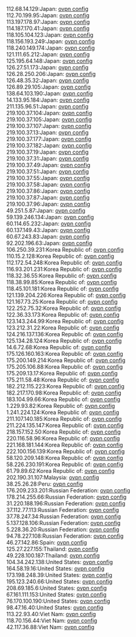 112.68.14.129:Japan: [ovpn config](vpn/112_68_14_129.ovpn)  
112.70.199.95:Japan: [ovpn config](vpn/112_70_199_95.ovpn)  
113.197.178.97:Japan: [ovpn config](vpn/113_197_178_97.ovpn)  
114.187.170.41:Japan: [ovpn config](vpn/114_187_170_41.ovpn)  
118.105.104.123:Japan: [ovpn config](vpn/118_105_104_123.ovpn)  
118.156.193.249:Japan: [ovpn config](vpn/118_156_193_249.ovpn)  
118.240.149.174:Japan: [ovpn config](vpn/118_240_149_174.ovpn)  
121.111.65.212:Japan: [ovpn config](vpn/121_111_65_212.ovpn)  
125.195.64.148:Japan: [ovpn config](vpn/125_195_64_148.ovpn)  
126.27.51.173:Japan: [ovpn config](vpn/126_27_51_173.ovpn)  
126.28.250.206:Japan: [ovpn config](vpn/126_28_250_206.ovpn)  
126.48.35.32:Japan: [ovpn config](vpn/126_48_35_32.ovpn)  
126.89.29.105:Japan: [ovpn config](vpn/126_89_29_105.ovpn)  
138.64.103.190:Japan: [ovpn config](vpn/138_64_103_190.ovpn)  
14.133.95.184:Japan: [ovpn config](vpn/14_133_95_184.ovpn)  
211.135.96.51:Japan: [ovpn config](vpn/211_135_96_51.ovpn)  
219.100.37.104:Japan: [ovpn config](vpn/219_100_37_104.ovpn)  
219.100.37.105:Japan: [ovpn config](vpn/219_100_37_105.ovpn)  
219.100.37.107:Japan: [ovpn config](vpn/219_100_37_107.ovpn)  
219.100.37.13:Japan: [ovpn config](vpn/219_100_37_13.ovpn)  
219.100.37.177:Japan: [ovpn config](vpn/219_100_37_177.ovpn)  
219.100.37.182:Japan: [ovpn config](vpn/219_100_37_182.ovpn)  
219.100.37.19:Japan: [ovpn config](vpn/219_100_37_19.ovpn)  
219.100.37.31:Japan: [ovpn config](vpn/219_100_37_31.ovpn)  
219.100.37.49:Japan: [ovpn config](vpn/219_100_37_49.ovpn)  
219.100.37.51:Japan: [ovpn config](vpn/219_100_37_51.ovpn)  
219.100.37.55:Japan: [ovpn config](vpn/219_100_37_55.ovpn)  
219.100.37.58:Japan: [ovpn config](vpn/219_100_37_58.ovpn)  
219.100.37.86:Japan: [ovpn config](vpn/219_100_37_86.ovpn)  
219.100.37.87:Japan: [ovpn config](vpn/219_100_37_87.ovpn)  
219.100.37.96:Japan: [ovpn config](vpn/219_100_37_96.ovpn)  
49.251.5.87:Japan: [ovpn config](vpn/49_251_5_87.ovpn)  
59.139.246.134:Japan: [ovpn config](vpn/59_139_246_134.ovpn)  
60.114.65.232:Japan: [ovpn config](vpn/60_114_65_232.ovpn)  
60.137.149.43:Japan: [ovpn config](vpn/60_137_149_43.ovpn)  
60.67.243.83:Japan: [ovpn config](vpn/60_67_243_83.ovpn)  
92.202.196.63:Japan: [ovpn config](vpn/92_202_196_63.ovpn)  
106.250.39.231:Korea Republic of: [ovpn config](vpn/106_250_39_231.ovpn)  
110.15.2.128:Korea Republic of: [ovpn config](vpn/110_15_2_128.ovpn)  
112.172.54.248:Korea Republic of: [ovpn config](vpn/112_172_54_248.ovpn)  
116.93.201.231:Korea Republic of: [ovpn config](vpn/116_93_201_231.ovpn)  
118.32.36.55:Korea Republic of: [ovpn config](vpn/118_32_36_55.ovpn)  
118.38.99.85:Korea Republic of: [ovpn config](vpn/118_38_99_85.ovpn)  
118.45.101.181:Korea Republic of: [ovpn config](vpn/118_45_101_181.ovpn)  
121.139.204.226:Korea Republic of: [ovpn config](vpn/121_139_204_226.ovpn)  
121.167.73.25:Korea Republic of: [ovpn config](vpn/121_167_73_25.ovpn)  
122.252.75.32:Korea Republic of: [ovpn config](vpn/122_252_75_32.ovpn)  
122.36.33.173:Korea Republic of: [ovpn config](vpn/122_36_33_173.ovpn)  
123.143.244.99:Korea Republic of: [ovpn config](vpn/123_143_244_99.ovpn)  
123.212.31.22:Korea Republic of: [ovpn config](vpn/123_212_31_22.ovpn)  
124.216.137.136:Korea Republic of: [ovpn config](vpn/124_216_137_136.ovpn)  
125.134.28.124:Korea Republic of: [ovpn config](vpn/125_134_28_124.ovpn)  
14.6.72.68:Korea Republic of: [ovpn config](vpn/14_6_72_68.ovpn)  
175.126.160.163:Korea Republic of: [ovpn config](vpn/175_126_160_163.ovpn)  
175.200.149.214:Korea Republic of: [ovpn config](vpn/175_200_149_214.ovpn)  
175.205.106.88:Korea Republic of: [ovpn config](vpn/175_205_106_88.ovpn)  
175.209.13.17:Korea Republic of: [ovpn config](vpn/175_209_13_17.ovpn)  
175.211.58.48:Korea Republic of: [ovpn config](vpn/175_211_58_48.ovpn)  
182.212.115.223:Korea Republic of: [ovpn config](vpn/182_212_115_223.ovpn)  
182.217.170.98:Korea Republic of: [ovpn config](vpn/182_217_170_98.ovpn)  
183.104.99.66:Korea Republic of: [ovpn config](vpn/183_104_99_66.ovpn)  
1.229.93.82:Korea Republic of: [ovpn config](vpn/1_229_93_82.ovpn)  
1.241.224.124:Korea Republic of: [ovpn config](vpn/1_241_224_124.ovpn)  
211.107.140.185:Korea Republic of: [ovpn config](vpn/211_107_140_185.ovpn)  
211.224.135.147:Korea Republic of: [ovpn config](vpn/211_224_135_147.ovpn)  
218.157.152.50:Korea Republic of: [ovpn config](vpn/218_157_152_50.ovpn)  
220.116.58.96:Korea Republic of: [ovpn config](vpn/220_116_58_96.ovpn)  
221.168.181.144:Korea Republic of: [ovpn config](vpn/221_168_181_144.ovpn)  
222.100.156.139:Korea Republic of: [ovpn config](vpn/222_100_156_139.ovpn)  
58.120.209.148:Korea Republic of: [ovpn config](vpn/58_120_209_148.ovpn)  
58.226.230.191:Korea Republic of: [ovpn config](vpn/58_226_230_191.ovpn)  
61.79.89.62:Korea Republic of: [ovpn config](vpn/61_79_89_62.ovpn)  
202.190.31.107:Malaysia: [ovpn config](vpn/202_190_31_107.ovpn)  
38.25.26.28:Peru: [ovpn config](vpn/38_25_26_28.ovpn)  
176.209.233.201:Russian Federation: [ovpn config](vpn/176_209_233_201.ovpn)  
178.214.255.66:Russian Federation: [ovpn config](vpn/178_214_255_66.ovpn)  
31.220.188.196:Russian Federation: [ovpn config](vpn/31_220_188_196.ovpn)  
37.112.77.113:Russian Federation: [ovpn config](vpn/37_112_77_113.ovpn)  
37.78.247.34:Russian Federation: [ovpn config](vpn/37_78_247_34.ovpn)  
5.137.128.106:Russian Federation: [ovpn config](vpn/5_137_128_106.ovpn)  
5.228.36.20:Russian Federation: [ovpn config](vpn/5_228_36_20.ovpn)  
94.78.227.108:Russian Federation: [ovpn config](vpn/94_78_227_108.ovpn)  
46.27.142.86:Spain: [ovpn config](vpn/46_27_142_86.ovpn)  
125.27.227.155:Thailand: [ovpn config](vpn/125_27_227_155.ovpn)  
49.228.100.187:Thailand: [ovpn config](vpn/49_228_100_187.ovpn)  
104.34.242.138:United States: [ovpn config](vpn/104_34_242_138.ovpn)  
164.58.19.16:United States: [ovpn config](vpn/164_58_19_16.ovpn)  
173.198.248.39:United States: [ovpn config](vpn/173_198_248_39.ovpn)  
195.123.240.66:United States: [ovpn config](vpn/195_123_240_66.ovpn)  
208.69.185.6:United States: [ovpn config](vpn/208_69_185_6.ovpn)  
67.161.111.153:United States: [ovpn config](vpn/67_161_111_153.ovpn)  
76.170.100.190:United States: [ovpn config](vpn/76_170_100_190.ovpn)  
98.47.16.40:United States: [ovpn config](vpn/98_47_16_40.ovpn)  
113.22.93.40:Viet Nam: [ovpn config](vpn/113_22_93_40.ovpn)  
118.70.156.44:Viet Nam: [ovpn config](vpn/118_70_156_44.ovpn)  
42.117.36.88:Viet Nam: [ovpn config](vpn/42_117_36_88.ovpn)  
